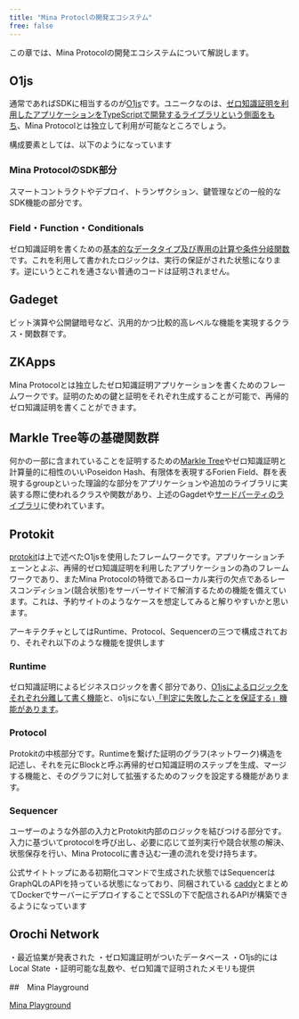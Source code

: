 ```yaml
---
title: "Mina Protoclの開発エコシステム"
free: false
---
```


この章では、Mina Protocolの開発エコシステムについて解説します。

## O1js

通常であればSDKに相当するのが[O1js](https://github.com/o1-labs/o1js)です。ユニークなのは、[ゼロ知識証明を利用したアプリケーションをTypeScriptで開発するライブラリという側面をもち](https://docs.minaprotocol.com/zkapps/o1js)、Mina Protocolとは独立して利用が可能なところでしょう。

構成要素としては、以下のようになっています

### Mina ProtocolのSDK部分

スマートコントラクトやデプロイ、トランザクション、鍵管理などの一般的なSDK機能の部分です。

### Field・Function・Conditionals


ゼロ知識証明を書くための[基本的なデータタイプ及び専用の計算や条件分岐関数](https://docs.minaprotocol.com/zkapps/o1js/basic-concepts)です。これを利用して書かれたロジックは、実行の保証がされた状態になります。逆にいうとこれを通さない普通のコードは証明されません。


## Gadeget

ビット演算や公開鍵暗号など、汎用的かつ比較的高レベルな機能を実現するクラス・関数群です。

## ZKApps

Mina Protocolとは独立したゼロ知識証明アプリケーションを書くためのフレームワークです。証明のための鍵と証明をそれぞれ生成することが可能で、再帰的ゼロ知識証明を書くことができます。

## Markle Tree等の基礎関数群

何かの一部に含まれていることを証明するための[Markle Tree](https://gaiax-blockchain.com/merkle-tree)やゼロ知識証明と計算量的に相性のいいPoseidon Hash、有限体を表現するForien Field、群を表現するgroupといった理論的な部分をアプリケーションや追加のライブラリに実装する際に使われるクラスや関数があり、上述のGagdetや[サードパーティのライブラリ](https://github.com/o1-labs/o1js?tab=readme-ov-file#community-packages)に使われています。



## Protokit

[protokit](https://protokit.dev)は上で述べたO1jsを使用したフレームワークです。アプリケーションチェーンとよぶ、再帰的ゼロ知識証明を利用したアプリケーションの為のフレームワークであり、またMina Protocolの特徴であるローカル実行の欠点であるレースコンディション(競合状態)をサーバーサイドで解消するための機能を備えています。これは、予約サイトのようなケースを想定してみると解りやすいかと思います。

アーキテクチャとしてはRuntime、Protocol、Sequencerの三つで構成されており、それぞれ以下のような機能を提供します

### Runtime

ゼロ知識証明によるビジネスロジックを書く部分であり、[O1jsによるロジックをそれぞれ分離して書く機能](https://protokit.dev/docs/architecture/runtime#runtime-module-interoperability)と、o1jsにない[「判定に失敗したことを保証する」機能があります](https://protokit.dev/docs/architecture/runtime#soft-failing-runtime-methods)。

### Protocol

Protokitの中核部分です。Runtimeを繋げた証明のグラフ(ネットワーク)構造を記述し、それを元にBlockと呼ぶ再帰的ゼロ知識証明のステップを生成、マージする機能と、そのグラフに対して拡張するためのフックを設定する機能があります。

### Sequencer

ユーザーのような外部の入力とProtokit内部のロジックを結びつける部分です。入力に基づいてprotocolを呼び出し、必要に応じて並列実行や競合状態の解決、状態保存を行い、Mina Protocolに書き込む一連の流れを受け持ちます。

公式サイトトップにある初期化コマンドで生成された状態ではSequencerはGraphQLのAPIを持っている状態になっており、同梱されている
[caddy](https://caddyserver.com/docs/automatic-https)とまとめてDockerでサーバーにデプロイすることでSSLの下で配信されるAPIが構築できるようになっています

## Orochi Network

・最近協業が発表された
・ゼロ知識証明がついたデータベース
・O1js的にはLocal State
・証明可能な乱数や、ゼロ知識で証明されたメモリも提供

##　Mina Playground

[Mina Playground](https://minaplayground.com/)